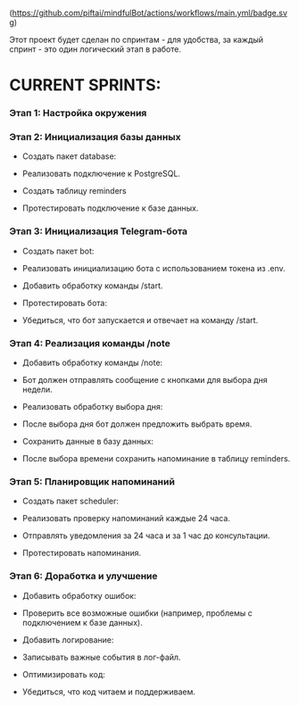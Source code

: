 (https://github.com/piftai/mindfulBot/actions/workflows/main.yml/badge.svg)

Этот проект будет сделан по спринтам - для удобства,
за каждый спринт - это один логический этап в работе.

<h1> CURRENT SPRINTS: </h1>

### Этап 1: Настройка окружения

### Этап 2: Инициализация базы данных
- Создать пакет database:

- Реализовать подключение к PostgreSQL.

- Создать таблицу reminders

- Протестировать подключение к базе данных.

### Этап 3: Инициализация Telegram-бота
- Создать пакет bot:

- Реализовать инициализацию бота с использованием токена из .env.

- Добавить обработку команды /start.

- Протестировать бота:

- Убедиться, что бот запускается и отвечает на команду /start.

### Этап 4: Реализация команды /note
- Добавить обработку команды /note:

- Бот должен отправлять сообщение с кнопками для выбора дня недели.

- Реализовать обработку выбора дня:

- После выбора дня бот должен предложить выбрать время.

- Сохранить данные в базу данных:

- После выбора времени сохранить напоминание в таблицу reminders.

### Этап 5: Планировщик напоминаний
- Создать пакет scheduler:

- Реализовать проверку напоминаний каждые 24 часа.

- Отправлять уведомления за 24 часа и за 1 час до консультации.

- Протестировать напоминания.

### Этап 6: Доработка и улучшение
- Добавить обработку ошибок:

- Проверить все возможные ошибки (например, проблемы с подключением к базе данных).

- Добавить логирование:

- Записывать важные события в лог-файл.

- Оптимизировать код:

- Убедиться, что код читаем и поддерживаем.
